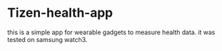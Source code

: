 # Tizen-health-app

this is a simple app for wearable gadgets to measure health data.
it was tested on samsung watch3.

